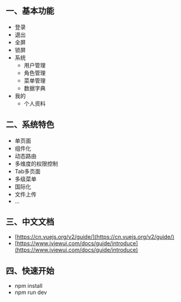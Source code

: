 ## 一、基本功能

- 登录
- 退出
- 全屏
- 锁屏
- 系统
    - 用户管理
    - 角色管理
    - 菜单管理
    - 数据字典
- 我的
    - 个人资料

## 二、系统特色
- 单页面
- 组件化
- 动态路由
- 多维度的权限控制
- Tab多页面
- 多级菜单
- 国际化
- 文件上传
- ...

## 三、中文文档
- [https://cn.vuejs.org/v2/guide/](https://cn.vuejs.org/v2/guide/)
- [https://www.iviewui.com/docs/guide/introduce](https://www.iviewui.com/docs/guide/introduce)

## 四、快速开始
- npm install
- npm run dev
